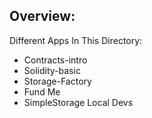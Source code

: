 ## Overview:
Different Apps In This Directory:
* Contracts-intro
* Solidity-basic
* Storage-Factory
* Fund Me
* SimpleStorage Local Devs